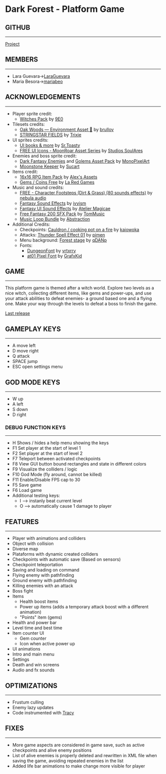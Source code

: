 # Dark Forest - Platform Game

## GITHUB
---
[Project](https://github.com/LaraGuevara/Platform-game)

## MEMBERS 
---
* Lara Guevara->[LaraGuevara](https://github.com/LaraGuevara)
* Maria Besora->[mariabeo](https://github.com/mariabeo)

## ACKNOWLEDGEMENTS
---
* Player sprite credit:
  * [Witches Pack](https://9e0.itch.io/witches-pack) by [9E0](https://9e0.itch.io/)
* Tilesets credits:
  * [Oak Woods — Environment Asset 🍂](https://brullov.itch.io/oak-woods) by [brullov](https://brullov.itch.io/)
  * [STRINGSTAR FIELDS](https://trixelized.itch.io/starstring-fields) by [Trixie](https://trixelized.itch.io/)
* UI sprites credits:
  * [UI books & more](https://srtoasty.itch.io/ui-assets-pack-2) by [Sr.Toasty](https://srtoasty.itch.io/)
  * [FREE UI Icons - MoonRoar Asset Series](https://soulares.itch.io/free-ui) by [Studios SoulAres](https://soulares.itch.io/)
* Enemies and boss sprite credit:
  * [Dark Fantasy Enemies](https://monopixelart.itch.io/dark-fantasy-enemies-asset-pack) and [Golems Asset Pack](https://monopixelart.itch.io/golems-pack) by [MonoPixelArt](https://monopixelart.itch.io/)
  * [Moonstone Keeper](https://sucart.itch.io/moonstone-keeper) by [Sucart](https://sucart.itch.io/)
* Items credit:
  * [16x16 RPG Item Pack](https://alexs-assets.itch.io/16x16-rpg-item-pack) by [Alex's Assets](https://alexs-assets.itch.io/)
  * [Gems / Coins Free](https://laredgames.itch.io/gems-coins-free) by [La Red Games](https://laredgames.itch.io/)
* Music and sound credits:
  * [FREE - Character Footsteps (Dirt & Grass) (80 sounds effects)](https://nebula-audio.itch.io/character-footsteps-rock-grass-pack-1) by [nebula audio](https://nebula-audio.itch.io/)
  * [Fantasy Sound Effects](https://ivyism.itch.io/fantasy-pack) by [ivyism](https://ivyism.itch.io/)
  * [Fantasy UI Sound Effects](https://ateliermagicae.itch.io/fantasy-ui-sound-effects) by [Atelier Magicae](https://ateliermagicae.itch.io/)
  * [Free Fantasy 200 SFX Pack](https://tommusic.itch.io/free-fantasy-200-sfx-pack) by [TomMusic](https://tommusic.itch.io/)
  * [Music Loop Bundle](https://tallbeard.itch.io/music-loop-bundle) by [Abstraction](https://abstractionmusic.com/)
* Additional Credits:
  * Checkpoints: [Cauldron / cooking pot on a fire](https://kaiowoka.itch.io/cauldron-cooking-pot-on-a-fire) by [kaiowoka](https://kaiowoka.itch.io/)
  * Attacks: [Thunder Spell Effect 01](https://pimen.itch.io/thunder-spell-effect-01) by [pimen](https://pimen.itch.io/)
  * Menu background: [Forest stage](https://qdanp.itch.io/forest-stage-escenario-bosque) by [qDANp](https://qdanp.itch.io/)
  * Fonts:
    * [DungeonFont](https://vrtxrry.itch.io/dungeonfont) by [vrtxrry](https://vrtxrry.itch.io/)
    * [at01 Pixel Font](https://grafxkid.itch.io/at01) by [GrafxKid](https://grafxkid.itch.io/)

## GAME
---
This platform game is themed after a witch world. Explore two levels as a nice witch, collecting different items, like gems and power-ups, and use your attack abilities to defeat enemies- a ground based one and a flying one. Make your way through the levels to defeat a boss to finish the game.

[Last release](https://github.com/LaraGuevara/Platform-game/releases/download/v.0.2/PixelPioneers-Platformer-Beta.zip)


## GAMEPLAY KEYS
---
* A move left
* D move right
* Q attack
* SPACE jump
* ESC open settings menu

## GOD MODE KEYS
---
* W up
* A left
* S down
* D right

### DEBUG FUNCTION KEYS
---
* H Shows / hides a help menu showing the keys
* F1 Set player at the start of level 1
* F2 Set player at the start of level 2
* F7 Teleport between activated checkpoints
* F8 View GUI button bound rectangles and state in different colors
* F9 Visualize the colliders / logic
* F10 God Mode (fly around, cannot be killed)
* F11 Enable/Disable FPS cap to 30
* F5 Save game
* F6 Load game
* Additional testing keys:
  * I --> instanly beat current level
  * O --> automatically cause 1 damage to player

## FEATURES
---
* Player with animations and colliders
* Object with collision
* Diverse map
* Plataforms with dynamic created colliders
* Checkpoints with automatic save (Based on sensors)
* Checkpoint teleportation
* Saving and loading on command
* Flying enemy with pathfinding
* Ground enemy with pathfinding
* Killing enemies with an attack
* Boss fight
* Items
  * Health boost items
  * Power up items (adds a temporary attack boost with a different animation)
  * "Points" item (gems)
* Health and power bar
* Level time and best time
* Item counter UI
  * Gem counter
  * Icon when active power up
* UI animations
* Intro and main menu
* Settings
* Death and win screens
* Audio and fx sounds

## OPTIMIZATIONS
---
* Frustum culling
* Enemy lazy updates
* Code instrumented with [Tracy](https://github.com/wolfpld/tracy)

## FIXES
---
* More game aspects are considered in game save, such as active checkpoints and alive enemy positions
* List of alive enemies is properly deleted and rewritten in XML file when saving the game, avoiding repeated enemies in the list
* Added life bar animations to make change more visible for player
